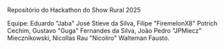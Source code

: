 Repositório do Hackathon do Show Rural 2025

Equipe: Eduardo "Jaba" José Stieve da Silva, Filipe "FiremelonX8" Potrich Cechim, Gustavo "Guga" Fernandes da Silva, João Pedro "JPMiecz" Miecznikowski, Nicollas Rau "Nicoliro" Walteman Fausto.
